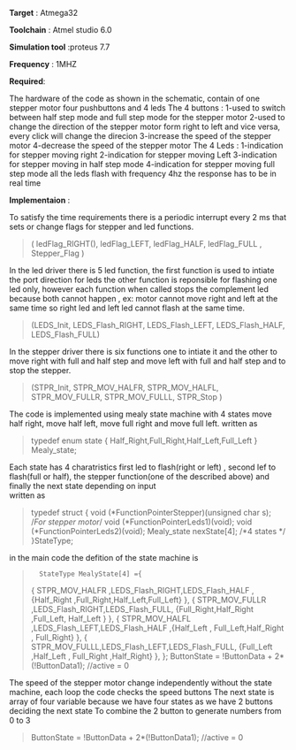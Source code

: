 **Target** : Atmega32


**Toolchain** : Atmel studio 6.0


**Simulation tool** :proteus 7.7

**Frequency** : 1MHZ

**Required**:

The hardware of the code as shown in the schematic, contain of one stepper motor four pushbuttons and 4 leds 
The 4 buttons : 
		1-used to switch between half step mode and full step mode for the stepper motor
		2-used to change the direction of the stepper motor form right to left and vice versa,
		  every click will change the direcion
		3-increase the speed of the stepper motor
		4-decrease the speed of the stepper motor
The 4 Leds :
		1-indication for stepper moving right
		2-indication for stepper moving Left
		3-indication for stepper moving in half step mode
		4-indication for stepper moving full step mode
all the leds flash with frequency 4hz
the response has to be in real time  

**Implementaion** :

To satisfy the time requirements there is a periodic interrupt every 2 ms that sets or change flags for stepper and led functions.
>( ledFlag_RIGHT(), ledFlag_LEFT, ledFlag_HALF, ledFlag_FULL , Stepper_Flag )

In the led driver there is 5 led function, the first function is used to intiate the port direction for leds 
the other function is reponsible for flashing one led only, however each function when called stops the complement led
because both cannot happen , ex: motor cannot move right and left at the same time so right led and left led cannot flash at the same time.
>(LEDS_Init, LEDS_Flash_RIGHT, LEDS_Flash_LEFT, LEDS_Flash_HALF, LEDS_Flash_FULL)

In the stepper driver there is six functions one to intiate it and the other to move right with full and half step and move left with full and half step
and to stop the stepper.
>(STPR_Init, STPR_MOV_HALFR, STPR_MOV_HALFL, STPR_MOV_FULLR, STPR_MOV_FULLL, STPR_Stop )

The code is implemented using mealy state machine with 4 states move half right, move half left, move full right and move full left.
 written as
> typedef enum state { Half_Right,Full_Right,Half_Left,Full_Left } Mealy_state;

Each state has 4 charatristics first led to flash(right or left) , second lef to flash(full or half), the stepper function(one of the described above)
and finally the next state depending on input	
written as 

>typedef struct {
void (*FunctionPointerStepper)(unsigned char s); /*For stepper motor*/
void (*FunctionPointerLeds1)(void);
void (*FunctionPointerLeds2)(void);
Mealy_state nexState[4]; /*4 states */  
  }StateType;  
  
in the main code the defition of the state machine is
>	 	StateType MealyState[4] ={
>	{		STPR_MOV_HALFR ,LEDS_Flash_RIGHT,LEDS_Flash_HALF  ,{Half_Right ,Full_Right,Half_Left,Full_Left} },
>	{		STPR_MOV_FULLR ,LEDS_Flash_RIGHT,LEDS_Flash_FULL, {Full_Right,Half_Right ,Full_Left, Half_Left } },
>	{		STPR_MOV_HALFL ,LEDS_Flash_LEFT,LEDS_Flash_HALF ,{Half_Left , Full_Left,Half_Right , Full_Right} },
>	{		STPR_MOV_FULLL,LEDS_Flash_LEFT,LEDS_Flash_FULL, {Full_Left ,Half_Left , Full_Right ,Half_Right} },
>	};
>ButtonState = !ButtonData  + 2*(!ButtonData1); //active = 0

The speed of the stepper motor change independently without the state machine, each loop the code checks the speed buttons
The next state is array of four variable because we have four states as we have 2 buttons deciding the next state 
To combine the 2 button to generate numbers from 0 to 3 
>ButtonState = !ButtonData  + 2*(!ButtonData1); //active = 0
